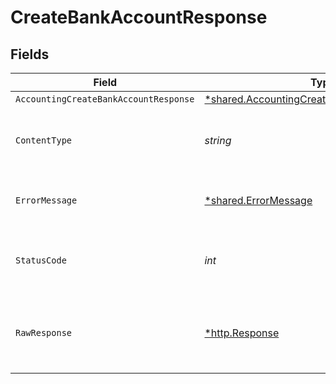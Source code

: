 # CreateBankAccountResponse


## Fields

| Field                                                                                                     | Type                                                                                                      | Required                                                                                                  | Description                                                                                               |
| --------------------------------------------------------------------------------------------------------- | --------------------------------------------------------------------------------------------------------- | --------------------------------------------------------------------------------------------------------- | --------------------------------------------------------------------------------------------------------- |
| `AccountingCreateBankAccountResponse`                                                                     | [*shared.AccountingCreateBankAccountResponse](../../models/shared/accountingcreatebankaccountresponse.md) | :heavy_minus_sign:                                                                                        | Success                                                                                                   |
| `ContentType`                                                                                             | *string*                                                                                                  | :heavy_check_mark:                                                                                        | HTTP response content type for this operation                                                             |
| `ErrorMessage`                                                                                            | [*shared.ErrorMessage](../../models/shared/errormessage.md)                                               | :heavy_minus_sign:                                                                                        | The request made is not valid.                                                                            |
| `StatusCode`                                                                                              | *int*                                                                                                     | :heavy_check_mark:                                                                                        | HTTP response status code for this operation                                                              |
| `RawResponse`                                                                                             | [*http.Response](https://pkg.go.dev/net/http#Response)                                                    | :heavy_minus_sign:                                                                                        | Raw HTTP response; suitable for custom response parsing                                                   |